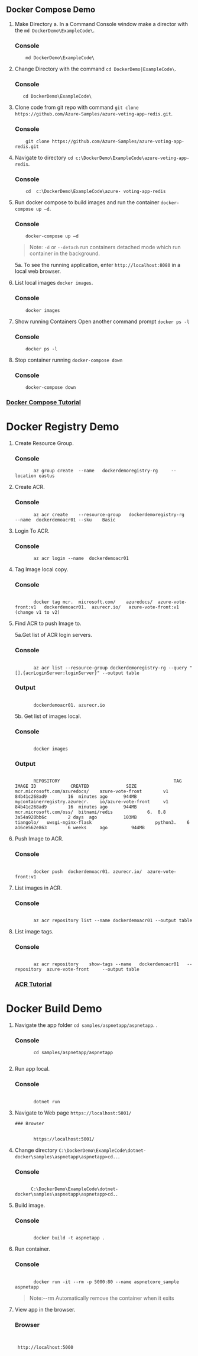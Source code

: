 ## Docker Compose Demo

1. Make Directory
   a. In a Command Console window make a director with the `md DockerDemo\ExampleCode\`.

   ### Console

   ```Console
       md DockerDemo\ExampleCode\
   ```

2. Change Directory with the command `cd DockerDemo|ExampleCode\`.

   ### Console

   ```Console
      cd DockerDemo\ExampleCode\
   ```

3. Clone code from git repo with command `git clone https://github.com/Azure-Samples/azure-voting-app-redis.git`.

   ### Console

   ```Console
       git clone https://github.com/Azure-Samples/azure-voting-app-redis.git
   ```

4. Navigate to directory `cd c:\DockerDemo\ExampleCode\azure-voting-app-redis`.

   ### Console

   ```Console
       cd  c:\DockerDemo\ExampleCode\azure- voting-app-redis
   ```

5. Run docker compose to build images and run the container `docker-compose up –d`.

   ### Console

   ```Console 
       docker-compose up –d
   ```

   > Note: `-d` or `--detach` run containers detached mode which run container in the background.

   5a. To see the running application, enter `http://localhost:8080` in a local web browser.

6. List local images `docker images`.

   ### Console

   ```Console
       docker images
   ```

7. Show running Containers Open another command prompt `docker ps -l`

   ### Console

   ```Console
       docker ps -l
   ```

8. Stop container running `docker-compose down`

   ### Console

   ```Console
       docker-compose down
   ```

### [Docker Compose Tutorial](https://docs.microsoft.com/en-us/azure/aks/tutorial-kubernetes-prepare-app)

# Docker Registry Demo

1. Create Resource Group.

   ### Console

   ```Shell
          az group create  --name   dockerdemoregistry-rg     --location eastus

   ```

2. Create ACR.

   ### Console

   ```Shell
          az acr create    --resource-group   dockerdemoregistry-rg     --name  dockerdemoacr01 --sku    Basic

   ```

3. Login To ACR.

   ### Console

   ```Shell
          az acr login --name  dockerdemoacr01

   ```

4. Tag Image local copy.

   ### Console

   ```Shell

          docker tag mcr.  microsoft.com/    azuredocs/  azure-vote-front:v1   dockerdemoacr01.  azurecr.io/   azure-vote-front:v1    (change v1 to v2)

   ```

5. Find ACR to push Image to.

   5a.Get list of ACR login servers.

   ### Console

   ```Shell

          az acr list --resource-group dockerdemoregistry-rg --query "[].{acrLoginServer:loginServer}" --output table

   ```

   ### Output

   ```Shell

          dockerdemoacr01. azurecr.io

   ```

   5b. Get list of images local.

   ### Console

   ```Shell

          docker images

   ```

   ### Output

   ```Shell

          REPOSITORY                                           TAG                  IMAGE ID             CREATED              SIZE
   mcr.microsoft.com/azuredocs/    azure-vote-front        v1                      84b41c268ad9        16  minutes ago      944MB
   mycontainerregistry.azurecr.    io/azure-vote-front     v1                      84b41c268ad9        16  minutes ago      944MB
   mcr.microsoft.com/oss/  bitnami/redis             6.  0.8                   3a54a920bb6c        2 days  ago          103MB
   tiangolo/   uwsgi-nginx-flask                        python3.    6               a16ce562e863        6 weeks     ago         944MB

   ```

6. Push Image to ACR.

   ### Console

   ```Shell

          docker push  dockerdemoacr01. azurecr.io/  azure-vote-front:v1

   ```

7. List images in ACR.

   ### Console

   ```Shell
   
          az acr repository list --name dockerdemoacr01 --output table
   ```

8. List image tags.

   ### Console

   ```Shell

          az acr repository    show-tags --name   dockerdemoacr01   --repository  azure-vote-front     --output table
   ```

   ### [ACR Tutorial](https://docs.microsoft.com/en-us/azure/aks/tutorial-kubernetes-prepare-app)

# Docker Build Demo

1.  Navigate the app folder
    `cd samples/aspnetapp/aspnetapp`.
    .

    ### Console

    ```Shell
           cd samples/aspnetapp/aspnetapp


    ```

2.  Run app local.

    ### Console

    ```Shell

           dotnet run

    ```

3.  Navigate to Web page
    `https://localhost:5001/`

        ### Browser

    ```Shell

           https://localhost:5001/

    ```

4.  Change directory `C:\DockerDemo\ExampleCode\dotnet-docker\samples\aspnetapp\aspnetapp>cd..`.

    ### Console

    ```Shell

          C:\DockerDemo\ExampleCode\dotnet-docker\samples\aspnetapp\aspnetapp>cd..
    ```

5.  Build image.

    ### Console

    ```Shell

           docker build -t aspnetapp .

    ```

6.  Run container.

    ### Console

    ```Shell

           docker run -it --rm -p 5000:80 --name aspnetcore_sample aspnetapp

    ```

    > Note:--rm Automatically remove the container when it exits

7.  View app in the browser.

    ### Browser

    ```Shell


     http://localhost:5000


    ```
